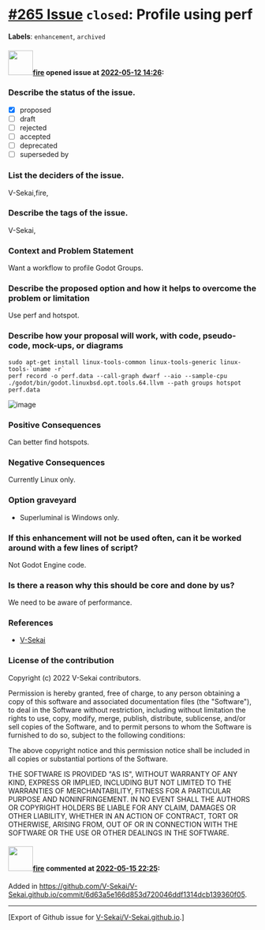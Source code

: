 # [\#265 Issue](https://github.com/V-Sekai/V-Sekai.github.io/issues/265) `closed`: Profile using perf
**Labels**: `enhancement`, `archived`


#### <img src="https://avatars.githubusercontent.com/u/32321?u=c2e06a3d2b49a467aa907e54aa259516440267cc&v=4" width="50">[fire](https://github.com/fire) opened issue at [2022-05-12 14:26](https://github.com/V-Sekai/V-Sekai.github.io/issues/265):

### Describe the status of the issue.

- [X] proposed
- [ ] draft
- [ ] rejected
- [ ] accepted
- [ ] deprecated
- [ ] superseded by

### List the deciders of the issue.

V-Sekai,fire,

### Describe the tags of the issue.

V-Sekai,

### Context and Problem Statement

Want a workflow to profile Godot Groups.

### Describe the proposed option and how it helps to overcome the problem or limitation

Use perf and hotspot.

### Describe how your proposal will work, with code, pseudo-code, mock-ups, or diagrams

```
sudo apt-get install linux-tools-common linux-tools-generic linux-tools-`uname -r`
perf record -o perf.data --call-graph dwarf --aio --sample-cpu ./godot/bin/godot.linuxbsd.opt.tools.64.llvm --path groups hotspot perf.data
```

![image](https://user-images.githubusercontent.com/32321/168098166-3392395d-eab6-488e-bba2-1088cbd82c6d.png)


### Positive Consequences

Can better find hotspots.

### Negative Consequences

Currently Linux only.

### Option graveyard

- Superluminal is Windows only.

### If this enhancement will not be used often, can it be worked around with a few lines of script?

Not Godot Engine code.

### Is there a reason why this should be core and done by us?

We need to be aware of performance.

### References

- [V-Sekai](https://v-sekai.org/)


### License of the contribution

Copyright (c) 2022 V-Sekai contributors.

Permission is hereby granted, free of charge, to any person obtaining a copy of this software and associated documentation files (the "Software"), to deal in the Software without restriction, including without limitation the rights to use, copy, modify, merge, publish, distribute, sublicense, and/or sell copies of the Software, and to permit persons to whom the Software is furnished to do so, subject to the following conditions:

The above copyright notice and this permission notice shall be included in all copies or substantial portions of the Software.

THE SOFTWARE IS PROVIDED "AS IS", WITHOUT WARRANTY OF ANY KIND, EXPRESS OR IMPLIED, INCLUDING BUT NOT LIMITED TO THE WARRANTIES OF MERCHANTABILITY, FITNESS FOR A PARTICULAR PURPOSE AND NONINFRINGEMENT. IN NO EVENT SHALL THE AUTHORS OR COPYRIGHT HOLDERS BE LIABLE FOR ANY CLAIM, DAMAGES OR OTHER LIABILITY, WHETHER IN AN ACTION OF CONTRACT, TORT OR OTHERWISE, ARISING FROM, OUT OF OR IN CONNECTION WITH THE SOFTWARE OR THE USE OR OTHER DEALINGS IN THE SOFTWARE.


#### <img src="https://avatars.githubusercontent.com/u/32321?u=c2e06a3d2b49a467aa907e54aa259516440267cc&v=4" width="50">[fire](https://github.com/fire) commented at [2022-05-15 22:25](https://github.com/V-Sekai/V-Sekai.github.io/issues/265#issuecomment-1127063408):

Added in https://github.com/V-Sekai/V-Sekai.github.io/commit/6d63a5e166d853d720046ddf1314dcb139360f05.


-------------------------------------------------------------------------------



[Export of Github issue for [V-Sekai/V-Sekai.github.io](https://github.com/V-Sekai/V-Sekai.github.io).]

